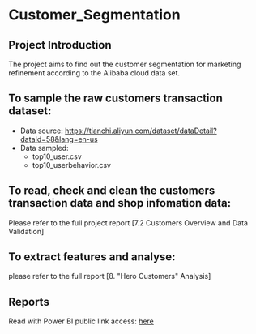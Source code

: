 # Customer_Segmentation
## Project Introduction
The project aims to find out the customer segmentation for marketing refinement according to the Alibaba cloud data set.
## To sample the raw customers transaction dataset:
- Data source: https://tianchi.aliyun.com/dataset/dataDetail?dataId=58&lang=en-us
- Data sampled: 
   - top10_user.csv
   - top10_userbehavior.csv 
## To read, check and clean the customers transaction data and shop infomation data:
  Please refer to the full project report  [7.2 Customers Overview and Data Validation]
## To extract features and analyse:
  please refer to the full report  [8. "Hero Customers" Analysis]
## Reports
Read with Power BI public link access:   [here](https://drive.google.com/file/d/1NL4v_rTv7lZWCd_lyzhhxpxHazNGeyAo/view)
